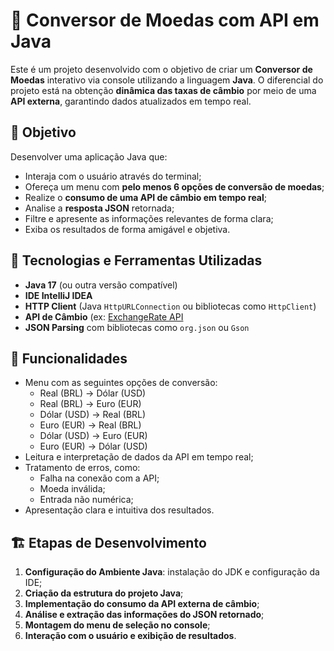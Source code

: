 # 💱 Conversor de Moedas com API em Java

Este é um projeto desenvolvido com o objetivo de criar um **Conversor de Moedas** interativo via console utilizando a linguagem **Java**. O diferencial do projeto está na obtenção **dinâmica das taxas de câmbio** por meio de uma **API externa**, garantindo dados atualizados em tempo real.

## 🎯 Objetivo

Desenvolver uma aplicação Java que:

- Interaja com o usuário através do terminal;
- Ofereça um menu com **pelo menos 6 opções de conversão de moedas**;
- Realize o **consumo de uma API de câmbio em tempo real**;
- Analise a **resposta JSON** retornada;
- Filtre e apresente as informações relevantes de forma clara;
- Exiba os resultados de forma amigável e objetiva.

## 🧰 Tecnologias e Ferramentas Utilizadas

- **Java 17** (ou outra versão compatível)
- **IDE IntelliJ IDEA**
- **HTTP Client** (Java `HttpURLConnection` ou bibliotecas como `HttpClient`)
- **API de Câmbio** (ex: [ExchangeRate API](https://www.exchangerate-api.com/)
- **JSON Parsing** com bibliotecas como `org.json` ou `Gson`

## 🚀 Funcionalidades

- Menu com as seguintes opções de conversão:
  - Real (BRL) → Dólar (USD)
  - Real (BRL) → Euro (EUR)
  - Dólar (USD) → Real (BRL)
  - Euro (EUR) → Real (BRL)
  - Dólar (USD) → Euro (EUR)
  - Euro (EUR) → Dólar (USD)
- Leitura e interpretação de dados da API em tempo real;
- Tratamento de erros, como:
  - Falha na conexão com a API;
  - Moeda inválida;
  - Entrada não numérica;
- Apresentação clara e intuitiva dos resultados.

## 🏗️ Etapas de Desenvolvimento

1. **Configuração do Ambiente Java**: instalação do JDK e configuração da IDE;
2. **Criação da estrutura do projeto Java**;
3. **Implementação do consumo da API externa de câmbio**;
4. **Análise e extração das informações do JSON retornado**;
5. **Montagem do menu de seleção no console**;
6. **Interação com o usuário e exibição de resultados**.

